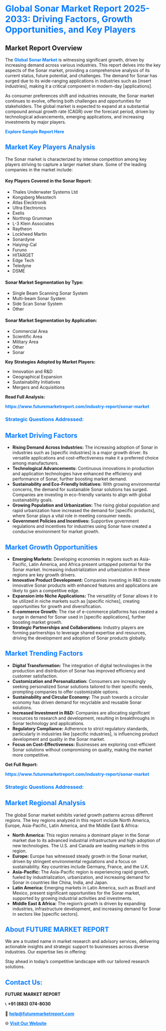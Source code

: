 <h1 style="color: #007BFF;">Global Sonar Market Report 2025-2033: Driving Factors, Growth Opportunities, and Key Players</h1>

<section id="overview">
<h2>Market Report Overview</h2>
<p>The <a href="https://www.futuremarketreport.com/industry-report/sonar-market" style="color: #007BFF; text-decoration: none;"><strong>Global Sonar Market</strong></a> is witnessing significant growth, driven by increasing demand across various industries. This report delves into the key aspects of the Sonar market, providing a comprehensive analysis of its current status, future potential, and challenges. The demand for Sonar has surged due to its wide-ranging applications in industries such as [insert industries], making it a critical component in modern-day [applications].</p>
<p>As consumer preferences shift and industries innovate, the Sonar market continues to evolve, offering both challenges and opportunities for stakeholders. The global market is expected to expand at a substantial compound annual growth rate (CAGR) over the forecast period, driven by technological advancements, emerging applications, and increasing investments by major players.</p>
</section>

<section id="overview">
<p><a href="https://www.futuremarketreport.com/request-sample/reportId=121152" style="color: #007BFF; text-decoration: none;"><strong>Explore Sample Report Here</strong></a></p>
</section>

<section id="key-players">
<h2 style="color: #007BFF;">Market Key Players Analysis</h2>
<p>The Sonar market is characterized by intense competition among key players striving to capture a larger market share. Some of the leading companies in the market include:</p>
<h4>Key Players Covered in the Sonar Report:</h4>
<ul><li>Thales Underwater Systems Ltd</li><li>Kongsberg Mesotech</li><li>Atlas Elecktronik</li><li>Ultra Electronics</li><li>Exelis</li><li>Northrop Grumman</li><li>L-3 Klein Associates</li><li>Raytheon</li><li>Lockheed Martin</li><li>Sonardyne</li><li>Haiying-Cal</li><li>Furuno</li><li>HITARGET</li><li>Edge Tech</li><li>Teledyne</li><li>DSME</li></ul>
<h4>Sonar Market Segmentation by Type:</h4>
<ul><li>Single Beam Scanning Sonar System</li><li>Multi-beam Sonar System</li><li>Side Scan Sonar System</li><li>Other</li></ul>

<h4>Sonar Market Segmentation by Application:</h4>
<ul><li>Commercial Area</li><li>Scientific Area</li><li>Military Area</li><li>Other</li><li>Sonar</li></ul>
<p><strong>Key Strategies Adopted by Market Players:</strong></p>
<ul>
<li>Innovation and R&D</li>
<li>Geographical Expansion</li>
<li>Sustainability Initiatives</li>
<li>Mergers and Acquisitions</li>
</ul>
</section>

<section>
<p><strong>Read Full Analysis: </strong></p><a href="https://www.futuremarketreport.com/industry-report/sonar-market" style="color: #007BFF; text-decoration: none;"><strong>https://www.futuremarketreport.com/industry-report/sonar-market</strong></a>
<h3 style="color: #007BFF;">Strategic Questions Addressed:</h3>
</section>

<section id="driving-factors">
<h2 style="color: #007BFF;">Market Driving Factors</h2>
<ul>
<li><strong>Rising Demand Across Industries:</strong> The increasing adoption of Sonar in industries such as [specific industries] is a major growth driver. Its versatile applications and cost-effectiveness make it a preferred choice among manufacturers.</li>
<li><strong>Technological Advancements:</strong> Continuous innovations in production and application technologies have enhanced the efficiency and performance of Sonar, further boosting market demand.</li>
<li><strong>Sustainability and Eco-Friendly Initiatives:</strong> With growing environmental concerns, the demand for sustainable Sonar solutions has surged. Companies are investing in eco-friendly variants to align with global sustainability goals.</li>
<li><strong>Growing Population and Urbanization:</strong> The rising global population and rapid urbanization have increased the demand for [specific products], where Sonar plays a vital role in meeting consumer needs.</li>
<li><strong>Government Policies and Incentives:</strong> Supportive government regulations and incentives for industries using Sonar have created a conducive environment for market growth.</li>
</ul>
</section>

<section id="growth-opportunities">
<h2 style="color: #007BFF;">Market Growth Opportunities</h2>
<ul>
<li><strong>Emerging Markets:</strong> Developing economies in regions such as Asia-Pacific, Latin America, and Africa present untapped potential for the Sonar market. Increasing industrialization and urbanization in these regions are key growth drivers.</li>
<li><strong>Innovative Product Development:</strong> Companies investing in R&D to create innovative Sonar products with enhanced features and applications are likely to gain a competitive edge.</li>
<li><strong>Expansion into Niche Applications:</strong> The versatility of Sonar allows it to be utilized in niche markets such as [specific niches], creating opportunities for growth and diversification.</li>
<li><strong>E-commerce Growth:</strong> The rise of e-commerce platforms has created a surge in demand for Sonar used in [specific applications], further boosting market growth.</li>
<li><strong>Strategic Partnerships and Collaborations:</strong> Industry players are forming partnerships to leverage shared expertise and resources, driving the development and adoption of Sonar products globally.</li>
</ul>
</section>

<section id="trending-factors">
<h2 style="color: #007BFF;">Market Trending Factors</h2>
<ul>
<li><strong>Digital Transformation:</strong> The integration of digital technologies in the production and distribution of Sonar has improved efficiency and customer satisfaction.</li>
<li><strong>Customization and Personalization:</strong> Consumers are increasingly seeking personalized Sonar solutions tailored to their specific needs, prompting companies to offer customizable options.</li>
<li><strong>Sustainability and Circular Economy:</strong> The push towards a circular economy has driven demand for recyclable and reusable Sonar solutions.</li>
<li><strong>Increased Investment in R&D:</strong> Companies are allocating significant resources to research and development, resulting in breakthroughs in Sonar technology and applications.</li>
<li><strong>Regulatory Compliance:</strong> Adherence to strict regulatory standards, particularly in industries like [specific industries], is influencing product development and quality in the Sonar market.</li>
<li><strong>Focus on Cost-Effectiveness:</strong> Businesses are exploring cost-efficient Sonar solutions without compromising on quality, making the market more competitive.</li>
</ul>
</section>

<section>
<p><strong>Get Full Report: </strong></p><a href="https://www.futuremarketreport.com/industry-report/sonar-market" style="color: #007BFF; text-decoration: none;"><strong>https://www.futuremarketreport.com/industry-report/sonar-market</strong></a>
<h3 style="color: #007BFF;">Strategic Questions Addressed:</h3>
</section>


<section id="regional-analysis">
<h2 style="color: #007BFF;">Market Regional Analysis</h2>
<p>The global Sonar market exhibits varied growth patterns across different regions. The key regions analyzed in this report include North America, Europe, Asia-Pacific, Latin America, and the Middle East & Africa:</p>
<ul>
<li><strong>North America:</strong> This region remains a dominant player in the Sonar market due to its advanced industrial infrastructure and high adoption of new technologies. The U.S. and Canada are leading markets in this region.</li>
<li><strong>Europe:</strong> Europe has witnessed steady growth in the Sonar market, driven by stringent environmental regulations and a focus on sustainability. Key countries include Germany, France, and the U.K.</li>
<li><strong>Asia-Pacific:</strong> The Asia-Pacific region is experiencing rapid growth, fueled by industrialization, urbanization, and increasing demand for Sonar in countries like China, India, and Japan.</li>
<li><strong>Latin America:</strong> Emerging markets in Latin America, such as Brazil and Mexico, present significant opportunities for the Sonar market, supported by growing industrial activities and investments.</li>
<li><strong>Middle East & Africa:</strong> The region’s growth is driven by expanding industries, infrastructure development, and increasing demand for Sonar in sectors like [specific sectors].</li>
</ul>
</section>

<footer>
<h2 style="color: #007BFF;">About FUTURE MARKET REPORT</h2>
<p>We are a trusted name in market research and advisory services, delivering actionable insights and strategic support to businesses across diverse industries. Our expertise lies in offering:</p>

<p>Stay ahead in today’s competitive landscape with our tailored research solutions.</p>

<h2 style="color: #007BFF;">Contact Us:</h2>
<p><strong>FUTURE MARKET REPORT</strong></p>
<p>📞 <strong>+91 (883) 074-8030</strong></p>
<p>📧 <strong><a href="mailto:help@futuremarketreport.com" style="color: #007BFF;">help@futuremarketreport.com</a></strong></p>
<p>🌐 <strong><a href="https://www.futuremarketreport.com/" style="color: #007BFF;">Visit Our Website</a></strong></p>
</footer>